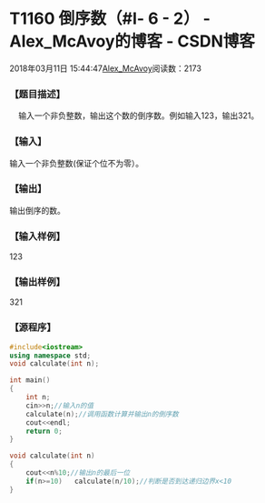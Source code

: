 # T1160	倒序数（#Ⅰ- 6 - 2） - Alex_McAvoy的博客 - CSDN博客





2018年03月11日 15:44:47[Alex_McAvoy](https://me.csdn.net/u011815404)阅读数：2173








### 【题目描述】

    输入一个非负整数，输出这个数的倒序数。例如输入123，输出321。


### 【输入】

输入一个非负整数(保证个位不为零）。


### 【输出】

输出倒序的数。


### 【输入样例】

123

### 【输出样例】

321

### 【源程序】

```cpp
#include<iostream>
using namespace std;
void calculate(int n);

int main()
{
	int n;
	cin>>n;//输入n的值
	calculate(n);//调用函数计算并输出n的倒序数
	cout<<endl;
	return 0;
}

void calculate(int n)
{
	cout<<n%10;//输出n的最后一位
	if(n>=10)	calculate(n/10);//判断是否到达递归边界x<10
}
```



